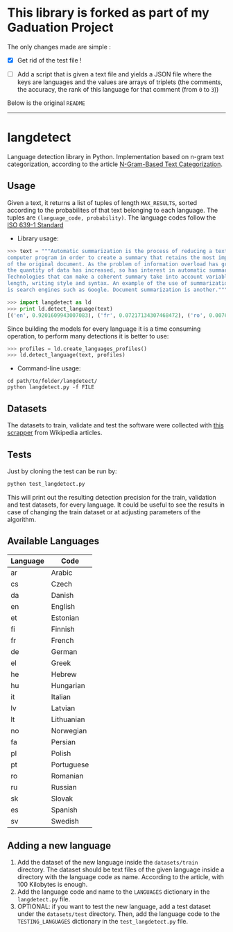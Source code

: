 # This library is forked as part of my Gaduation Project
The only changes made are simple :

- [x] Get rid of the test file !

- [ ] Add a script that is given a text file and yields a JSON file where the keys are languages and the values are arrays of triplets (the comments, the accuracy, the rank of this language for that comment (from `0` to `3`))

Below is the original `README`
____
# langdetect
Language detection library in Python. Implementation based on n-gram text categorization, according to the article [N-Gram-Based Text Categorization](http://odur.let.rug.nl/~vannoord/TextCat/textcat.pdf).

## Usage

Given a text, it returns a list of tuples of length `MAX_RESULTS`, sorted according to the probabilites of that text belonging to each language. The tuples are `(language_code, probability)`. The language codes follow the [ISO 639-1 Standard](https://www.w3schools.com/TAgs/ref_language_codes.asp)

- Library usage:

```python
>>> text = """Automatic summarization is the process of reducing a text document with a
computer program in order to create a summary that retains the most important points
of the original document. As the problem of information overload has grown, and as
the quantity of data has increased, so has interest in automatic summarization.
Technologies that can make a coherent summary take into account variables such as
length, writing style and syntax. An example of the use of summarization technology
is search engines such as Google. Document summarization is another."""

>>> import langdetect as ld
>>> print ld.detect_language(text)
[('en', 0.9201609943007083), ('fr', 0.07217134307468472), ('ro', 0.0076676626246070185)]
```

Since building the models for every language it is a time consuming operation, to perform many detections it is better to use:

```python
>>> profiles = ld.create_languages_profiles()
>>> ld.detect_language(text, profiles)
```

- Command-line usage:

```    
cd path/to/folder/langdetect/
python langdetect.py -f FILE
``` 

## Datasets
The datasets to train, validate and test the software were collected with [this scrapper](https://github.com/fedelopez77/langdetect/tree/master/datasets/wikiscrapper.py) from Wikipedia articles.

## Tests
Just by cloning the test can be run by:

```python
python test_langdetect.py
```

This will print out the resulting detection precision for the train, validation and test datasets, for every language. It could be useful to see the results in case of changing the train dataset or at adjusting parameters of the algorithm.

## Available Languages
| Language      | Code          |
| ------------- | ------------- |
| ar | Arabic |
| cs | Czech |
| da | Danish |
| en | English |
| et | Estonian |
| fi | Finnish |
| fr | French |
| de | German |
| el | Greek |
| he | Hebrew |
| hu | Hungarian |
| it | Italian |
| lv | Latvian |
| lt | Lithuanian |
| no | Norwegian |
| fa | Persian |
| pl | Polish |
| pt | Portuguese |
| ro | Romanian |
| ru | Russian |
| sk | Slovak |
| es | Spanish |
| sv | Swedish |


## Adding a new language
1. Add the dataset of the new language inside the `datasets/train` directory. The dataset should be text files of the given language inside a directory with the language code as name. According to the article, with 100 Kilobytes is enough.
2. Add the language code and name to the `LANGUAGES` dictionary in the `langdetect.py` file.
3. OPTIONAL: if you want to test the new language, add a test dataset under the `datasets/test` directory. Then, add the language code to the `TESTING_LANGUAGES` dictionary in the `test_langdetect.py` file.
